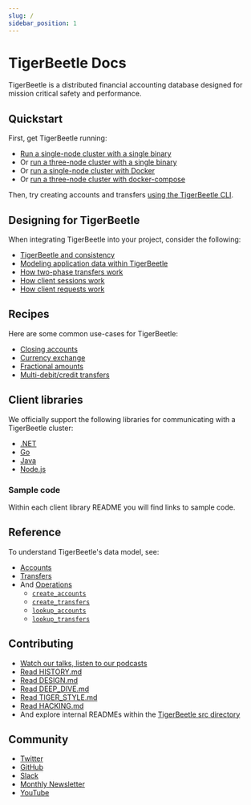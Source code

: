 ```yaml
---
slug: /
sidebar_position: 1
---
```


# TigerBeetle Docs

TigerBeetle is a distributed financial accounting database designed
for mission critical safety and performance.

## Quickstart

First, get TigerBeetle running:

- [Run a single-node cluster with a single binary](./quick-start/single-binary.md)
- Or [run a three-node cluster with a single binary](./quick-start/single-binary-three.md)
- Or [run a single-node cluster with Docker](./quick-start/with-docker.md)
- Or [run a three-node cluster with docker-compose](./quick-start/with-docker-compose.md)

Then, try creating accounts and transfers [using the TigerBeetle CLI](./quick-start/cli-repl.md).

## Designing for TigerBeetle

When integrating TigerBeetle into your project, consider the
following:

- [TigerBeetle and consistency](./design/consistency.md)
- [Modeling application data within TigerBeetle](./design/data-modeling.md)
- [How two-phase transfers work](./design/two-phase-transfers.md)
- [How client sessions work](./design/client-sessions.md)
- [How client requests work](./design/client-requests.md)

## Recipes

Here are some common use-cases for TigerBeetle:

- [Closing accounts](./recipes/close-account.md)
- [Currency exchange](./recipes/currency-exchange.md)
- [Fractional amounts](./recipes/fractional-amounts.md)
- [Multi-debit/credit transfers](./recipes/multi-debit-credit-transfers.md)

## Client libraries

We officially support the following libraries for communicating with a
TigerBeetle cluster:

- [.NET](/src/clients/dotnet/README.md)
- [Go](/src/clients/go/README.md)
- [Java](/src/clients/java/README.md)
- [Node.js](/src/clients/node/README.md)

### Sample code

Within each client library README you will find links to sample code.

## Reference

To understand TigerBeetle's data model, see:

- [Accounts](./reference/accounts.md)
- [Transfers](./reference/transfers.md)
- And [Operations](./reference/operations/index.md)
  - [`create_accounts`](./reference/operations/create_accounts.md)
  - [`create_transfers`](./reference/operations/create_transfers.md)
  - [`lookup_accounts`](./reference/operations/lookup_accounts.md)
  - [`lookup_transfers`](./reference/operations/lookup_transfers.md)

## Contributing

- [Watch our talks, listen to our podcasts](https://github.com/tigerbeetle/tigerbeetle/blob/main/docs/TALKS.md)
- [Read HISTORY.md](https://github.com/tigerbeetle/tigerbeetle/blob/main/docs/HISTORY.md)
- [Read DESIGN.md](https://github.com/tigerbeetle/tigerbeetle/blob/main/docs/DESIGN.md)
- [Read DEEP_DIVE.md](https://github.com/tigerbeetle/tigerbeetle/blob/main/docs/DEEP_DIVE.md)
- [Read TIGER_STYLE.md](https://github.com/tigerbeetle/tigerbeetle/blob/main/docs/TIGER_STYLE.md)
- [Read HACKING.md](https://github.com/tigerbeetle/tigerbeetle/blob/main/docs/HACKING.md)
- And explore internal READMEs within the [TigerBeetle src directory](https://github.com/tigerbeetle/tigerbeetle/tree/main/src)

## Community

- [Twitter](https://twitter.com/tigerbeetledb)
- [GitHub](https://github.com/tigerbeetle/tigerbeetle)
- [Slack](https://slack.tigerbeetle.com/invite)
- [Monthly Newsletter](https://mailchi.mp/8e9fa0f36056/subscribe-to-tigerbeetle)
- [YouTube](https://www.youtube.com/@tigerbeetledb)
